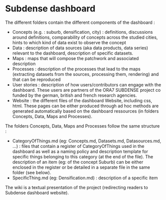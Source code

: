 # Subdense dashboard

The different folders contain the different components of the dashboard :
- Concepts (e.g. : suburb, densification, city) : definitions, discussions around definitions, comparability of concepts across the studied cities, hints to which kind of data exist to observe the concept
- Data : description of data sources (aka data products, data series) relevant to the dashboard, description of specific datasets.
- Maps : maps that will compose the patchwork and associated description
- Processes : description of the processes that lead to the maps (extracting datasets from the sources, processing them, rendering) and that can be reproduced
- User stories : description of how users/contributors can engage with the dashboard. These users are partners of the ORA7 SUBDENSE project co funded by the german, british and french research agencies.
- Website :  the different files of the dashboard Website, including css, html. These pages can be either produced through ad hoc methods are generated automatically based on the dashboard ressources (in folders Concepts, Data, Maps and Processes). 

The folders Concepts, Data, Maps and Processes follow the same structure : 
- CategoryOfThings.md (eg: Concepts.md, Datasets.md, Datasources.md, ...) : files that contain a register of CategoryOfThings used in the dashboard as well as a naming policy and description template for specific things belonging to this category (at the end of the file). The description of an item (eg: of the concept Suburb) can be either enclosed in the register or be detailed in a separate file in the same folder (see below).
- SpecificThing.md (eg: Densification.md) : description of a specific item 
  
The wiki is a textual presentation of the project (redirecting readers to Subdense dashboard website).
